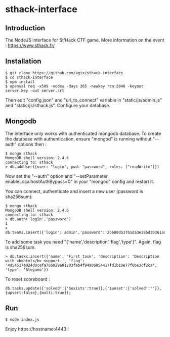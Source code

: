 sthack-interface
================

Introduction
--------------------
The NodeJS interface for St'Hack CTF game.
More information on the  event : https://www.sthack.fr/

Installation
--------------------
```
$ git clone https://github.com/agix/sthack-interface
$ cd sthack-interface
$ npm install
$ openssl req -x509 -nodes -days 365 -newkey rsa:2048 -keyout server.key -out server.crt
```
Then edit "config.json" and "url_to_connect" variable in "static/js/admin.js" and "static/js/sthack.js".
Configure your database.

Mongodb
--------------------
The interface only works with authenticated mongodb database.
To create the database with authentication, ensure "mongod" is running without "--auth" options then :

```
$ mongo sthack
MongoDB shell version: 2.4.6
connecting to: sthack
> db.addUser({user: "login", pwd: "password", roles: ["readWrite"]})
```

Now set the "--auth" option and "--setParameter enableLocalhostAuthBypass=0" in your "mongod" config and restart it.

You can connect, authenticate and insert a new user (password is sha256sum):

```
$ mongo sthack
MongoDB shell version: 2.4.6
connecting to: sthack
> db.auth('login','password')
1
> db.teams.insert({'login':'admin','password':'2bb80d537b1da3e38bd30361aa855686bde0eacd7162fef6a25fe97bf527a25b'})
```

To add some task you need "{'name','description','flag','type'}". Again, flag is sha256sum.

```
> db.tasks.insert({'name': 'First task', 'description': 'Description with <b>html</b> support.', 'flag': '4d54517a024d0cefa786029a81203fab4f94a86054417fd1b10e77f0be3cf2ca', 'type': 'Stegano'})
```

To reset scoreboard :

```
db.tasks.update({'solved':{'$exists':true}},{'$unset':{'solved':''}},{upsert:false},{multi:true});
```

Run
--------------------
```
$ node index.js
```
Enjoy https://hostname:4443 !
